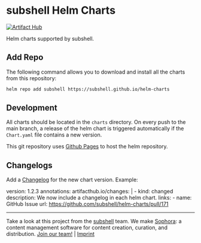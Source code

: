 # subshell Helm Charts

[![Artifact Hub](https://img.shields.io/endpoint?url=https://artifacthub.io/badge/repository/subshell)](https://artifacthub.io/packages/search?repo=subshell)

Helm charts supported by subshell.

## Add Repo

The following command allows you to download and install all the charts from this repository:

```sh
helm repo add subshell https://subshell.github.io/helm-charts
```

## Development

All charts should be located in the `charts` directory. On every push to the
main branch, a release of the helm chart is triggered automatically if the
`Chart.yaml` file contains a new version.

This git repository uses [Github Pages](https://helm.sh/docs/topics/chart_repository/#github-pages-example) to host the helm repository.

## Changelogs

Add a [Changelog](https://artifacthub.io/docs/topics/annotations/helm/#supported-annotations) for the new chart version. Example:

version: 1.2.3
annotations:
  artifacthub.io/changes: | 
    - kind: changed
      description: We now include a changelog in each helm chart.
      links:
        - name: GitHub Issue
          url: https://github.com/subshell/helm-charts/pull/171


* * *

Take a look at this project from the [subshell](https://subshell.com) team. We make [Sophora](https://subshell.com/sophora/): a content management software for content creation, curation, and distribution. [Join our team!](https://subshell.com/jobs/) | [Imprint](https://subshell.com/about/imprint/)

